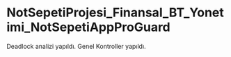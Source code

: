 # NotSepetiProjesi_Finansal_BT_Yonetimi_NotSepetiAppProGuard


Deadlock analizi yapıldı.
Genel Kontroller yapıldı.
